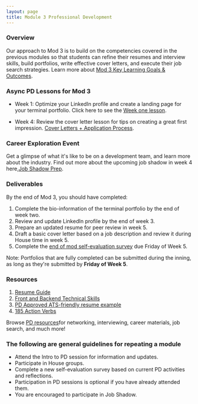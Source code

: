 ```yaml
---
layout: page
title: Module 3 Professional Development
---
```


### Overview
Our approach to Mod 3 is to build on the competencies covered in the previous modules so that students can refine their resumes and interview skills, build portfolios, write effective cover letters, and execute their job search strategies. Learn more about [Mod 3 Key Learning Goals & Outcomes](https://careerdev.turing.edu/module_three/mod3_learning_goals). 


### Async PD Lessons for Mod 3 
* Week 1: Optimize your LinkedIn profile and create a landing page for your terminal portfolio.  Click here to see the [Week one lesson](http://careerdev.turing.edu/module_three/mod3_week1). 

* Week 4: Review the cover letter lesson for tips on creating a great first impression.
        [Cover Letters + Application Process](https://careerdev.turing.edu/module_three/week_3_coverletter).
        
 ### Career Exploration Event
 Get a glimpse of what it's like to be on a development team, and learn more about the industry. Find out more about the upcoming job  shadow in week 4 here,[Job Shadow Prep](/module_three/job_shadow_overview).


### Deliverables

By the end of Mod 3, you should have completed:

1. Complete the bio-information of the terminal portfolio by the end of week two.
2. Review and update LinkedIn profile by the end of week 3.
3. Prepare an updated resume for peer review in week 5.
4. Draft a basic cover letter based on a job description and review it during House time in week 5.
5. Complete the [end of mod self-evaluation survey](ttps://airtable.com/shrBZWvdZfHSeey57) due Friday of Week 5.

Note: Portfolios that are fully completed can be submitted during the inning, as long as they're submitted by **Friday of Week 5**.

### Resources 

1. [Resume Guide](https://docs.google.com/document/d/1ll53JV8Jt5eveSjdvklUUNQfuYCzHV15TcoOzzk1iDY/edit)
2. [Front and Backend Technical Skills](https://docs.google.com/document/d/1Q-ZSAlXadWmYK48UyO7W3O9zHFQxhnLAWh7wKVdV48o/edit#heading=h.qtpn4l7md817)   
3. [PD Approved ATS-friendly resume example](https://docs.google.com/document/d/1ylVW3d_uHjAwSGkK4WJlbJuU_22BPSK75dn2rRDnm-g/edit) 
4. [185 Action Verbs ](https://www.themuse.com/advice/185-powerful-verbs-that-will-make-your-resume-awesome) 

Browse [PD resources](ttps://careerdev.turing.edu/resources/)for networking, interviewing, career materials, job search, and much more! 

### The following are general guidelines for repeating a module
   * Attend the Intro to PD session for information and updates.
   * Participate in House groups.
   * Complete a new self-evaluation survey based on current PD activities and reflections.
   * Participation in PD sessions is optional if you have already attended them.
   * You are encouraged to participate in Job Shadow.
